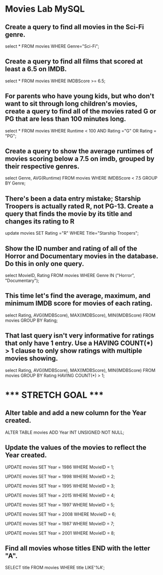# Movies Lab MySQL

## Create a query to find all movies in the Sci-Fi genre.
select * FROM movies WHERE Genre="Sci-Fi";

## Create a query to find all films that scored at least a 6.5 on IMDB.
select * FROM movies WHERE IMDBScore >= 6.5;

## For parents who have young kids, but who don't want to sit through long children's movies, create a query to find all of the movies rated G or PG that are less than 100 minutes long.
select * FROM movies WHERE Runtime < 100 AND Rating ="G" OR Rating = "PG";

## Create a query to show the average runtimes of movies scoring below a 7.5 on imdb, grouped by their respective genres.
select Genre, AVG(Runtime) FROM movies WHERE IMDBScore < 7.5 GROUP BY Genre;

## There's been a data entry mistake; Starship Troopers is actually rated R, not PG-13. Create a query that finds the movie by its title and changes its rating to R
update movies SET Rating ="R" WHERE Title="Starship Troopers";

## Show the ID number and rating of all of the Horror and Documentary movies in the database. Do this in only one query.
select MovieID, Rating FROM movies WHERE Genre IN ("Horror", "Documentary");

## This time let's find the average, maximum, and minimum IMDB score for movies of each rating.
select Rating, AVG(IMDBScore), MAX(IMDBScore), MIN(IMDBScore) FROM movies GROUP BY Rating;

## That last query isn't very informative for ratings that only have 1 entry. Use a HAVING COUNT(*) > 1 clause to only show ratings with multiple movies showing.
select Rating, AVG(IMDBScore), MAX(IMDBScore), MIN(IMDBScore) FROM movies GROUP BY Rating HAVING COUNT(*) > 1;


# *** STRETCH GOAL ***
## Alter table and add a new column for the Year created.
ALTER TABLE movies
ADD Year INT UNSIGNED NOT NULL;


## Update the values of the movies to reflect the Year created.
UPDATE movies 
SET Year = 1986
WHERE MovieID = 1;

UPDATE movies 
SET Year = 1998
WHERE MovieID = 2;

UPDATE movies 
SET Year = 1995
WHERE MovieID = 3;

UPDATE movies 
SET Year = 2015
WHERE MovieID = 4;

UPDATE movies 
SET Year = 1997
WHERE MovieID = 5;

UPDATE movies 
SET Year = 2008
WHERE MovieID = 6;

UPDATE movies 
SET Year = 1987
WHERE MovieID = 7;

UPDATE movies 
SET Year = 2001
WHERE MovieID = 8;

## Find all movies whose titles END with the letter "A".
SELECT title FROM movies WHERE title LIKE'%A';
